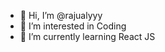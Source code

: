 - 👋 Hi, I’m @rajualyyy
- 👀 I’m interested in Coding
- 🌱 I’m currently learning React JS

<!---
rajualyyy/rajualyyy is a ✨ special ✨ repository because its `README.md` (this file) appears on your GitHub profile.
You can click the Preview link to take a look at your changes.
--->
